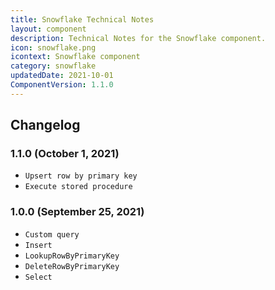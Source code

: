```yaml
---
title: Snowflake Technical Notes
layout: component
description: Technical Notes for the Snowflake component.
icon: snowflake.png
icontext: Snowflake component
category: snowflake
updatedDate: 2021-10-01
ComponentVersion: 1.1.0
---
```


## Changelog

### 1.1.0 (October 1, 2021)

- `Upsert row by primary key`
- `Execute stored procedure`

### 1.0.0 (September 25, 2021)

- `Custom query`
- `Insert`
- `LookupRowByPrimaryKey`
- `DeleteRowByPrimaryKey`
- `Select`
